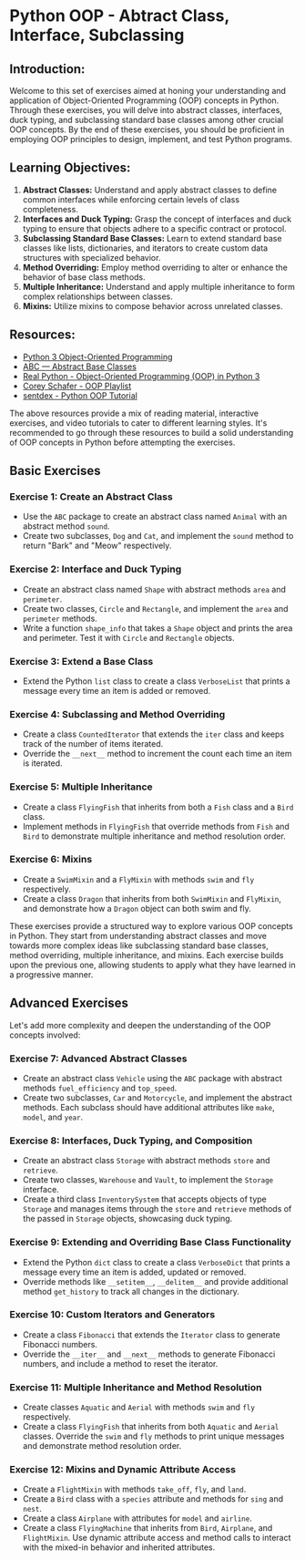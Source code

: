 # Python OOP - Abtract Class, Interface, Subclassing 

## Introduction:
Welcome to this set of exercises aimed at honing your understanding and application of Object-Oriented Programming (OOP) concepts in Python. Through these exercises, you will delve into abstract classes, interfaces, duck typing, and subclassing standard base classes among other crucial OOP concepts. By the end of these exercises, you should be proficient in employing OOP principles to design, implement, and test Python programs.

## Learning Objectives:
1. **Abstract Classes:** Understand and apply abstract classes to define common interfaces while enforcing certain levels of class completeness.
2. **Interfaces and Duck Typing:** Grasp the concept of interfaces and duck typing to ensure that objects adhere to a specific contract or protocol.
3. **Subclassing Standard Base Classes:** Learn to extend standard base classes like lists, dictionaries, and iterators to create custom data structures with specialized behavior.
4. **Method Overriding:** Employ method overriding to alter or enhance the behavior of base class methods.
5. **Multiple Inheritance:** Understand and apply multiple inheritance to form complex relationships between classes.
6. **Mixins:** Utilize mixins to compose behavior across unrelated classes.

## Resources:

- [Python 3 Object-Oriented Programming](https://docs.python.org/3/tutorial/classes.html)
- [ABC — Abstract Base Classes](https://docs.python.org/3/library/abc.html)
- [Real Python - Object-Oriented Programming (OOP) in Python 3](https://realpython.com/python3-object-oriented-programming/)
- [Corey Schafer - OOP Playlist](https://www.youtube.com/playlist?list=PL-osiE80TeTsqhIuOqKhwlXsIBIdSeYtc)
- [sentdex - Python OOP Tutorial](https://www.youtube.com/playlist?list=PLQVvvaa0QuDfhTF3Zfyzc_yD-Mq9iTp4G)

The above resources provide a mix of reading material, interactive exercises, and video tutorials to cater to different learning styles. 
It's recommended to go through these resources to build a solid understanding of OOP concepts in Python before attempting the exercises.

## Basic Exercises

### Exercise 1: Create an Abstract Class
- Use the `ABC` package to create an abstract class named `Animal` with an abstract method `sound`.
- Create two subclasses, `Dog` and `Cat`, and implement the `sound` method to return "Bark" and "Meow" respectively.

### Exercise 2: Interface and Duck Typing
- Create an abstract class named `Shape` with abstract methods `area` and `perimeter`.
- Create two classes, `Circle` and `Rectangle`, and implement the `area` and `perimeter` methods.
- Write a function `shape_info` that takes a `Shape` object and prints the area and perimeter. Test it with `Circle` and `Rectangle` objects.

### Exercise 3: Extend a Base Class
- Extend the Python `list` class to create a class `VerboseList` that prints a message every time an item is added or removed.

### Exercise 4: Subclassing and Method Overriding
- Create a class `CountedIterator` that extends the `iter` class and keeps track of the number of items iterated.
- Override the `__next__` method to increment the count each time an item is iterated.

### Exercise 5: Multiple Inheritance
- Create a class `FlyingFish` that inherits from both a `Fish` class and a `Bird` class.
- Implement methods in `FlyingFish` that override methods from `Fish` and `Bird` to demonstrate multiple inheritance and method resolution order.

### Exercise 6: Mixins
- Create a `SwimMixin` and a `FlyMixin` with methods `swim` and `fly` respectively.
- Create a class `Dragon` that inherits from both `SwimMixin` and `FlyMixin`, and demonstrate how a `Dragon` object can both swim and fly.

These exercises provide a structured way to explore various OOP concepts in Python. They start from understanding abstract classes and move towards more complex ideas like subclassing standard base classes, method overriding, multiple inheritance, and mixins. Each exercise builds upon the previous one, allowing students to apply what they have learned in a progressive manner.

## Advanced Exercises

Let's add more complexity and deepen the understanding of the OOP concepts involved:

### Exercise 7: Advanced Abstract Classes
- Create an abstract class `Vehicle` using the `ABC` package with abstract methods `fuel_efficiency` and `top_speed`. 
- Create two subclasses, `Car` and `Motorcycle`, and implement the abstract methods. Each subclass should have additional attributes like `make`, `model`, and `year`.

### Exercise 8: Interfaces, Duck Typing, and Composition
- Create an abstract class `Storage` with abstract methods `store` and `retrieve`.
- Create two classes, `Warehouse` and `Vault`, to implement the `Storage` interface. 
- Create a third class `InventorySystem` that accepts objects of type `Storage` and manages items through the `store` and `retrieve` methods of the passed in `Storage` objects, showcasing duck typing.

### Exercise 9: Extending and Overriding Base Class Functionality
- Extend the Python `dict` class to create a class `VerboseDict` that prints a message every time an item is added, updated or removed.
- Override methods like `__setitem__`, `__delitem__` and provide additional method `get_history` to track all changes in the dictionary.

### Exercise 10: Custom Iterators and Generators
- Create a class `Fibonacci` that extends the `Iterator` class to generate Fibonacci numbers.
- Override the `__iter__` and `__next__` methods to generate Fibonacci numbers, and include a method to reset the iterator.

### Exercise 11: Multiple Inheritance and Method Resolution
- Create classes `Aquatic` and `Aerial` with methods `swim` and `fly` respectively.
- Create a class `FlyingFish` that inherits from both `Aquatic` and `Aerial` classes. Override the `swim` and `fly` methods to print unique messages and demonstrate method resolution order.

### Exercise 12: Mixins and Dynamic Attribute Access
- Create a `FlightMixin` with methods `take_off`, `fly`, and `land`.
- Create a `Bird` class with a `species` attribute and methods for `sing` and `nest`.
- Create a class `Airplane` with attributes for `model` and `airline`.
- Create a class `FlyingMachine` that inherits from `Bird`, `Airplane`, and `FlightMixin`. Use dynamic attribute access and method calls to interact with the mixed-in behavior and inherited attributes.
